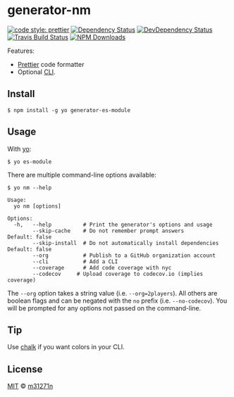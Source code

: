 # generator-nm

[![code style: prettier](https://img.shields.io/badge/code_style-prettier-ff69b4.svg)](https://github.com/prettier/prettier)
[![Dependency Status](https://img.shields.io/david/m31271n/generator-es-module.svg)](#)
[![DevDependency Status](https://img.shields.io/david/m31271n/generator-es-module.svg)](#)
[![Travis Build Status](https://img.shields.io/travis/m31271n/generator-es-module/master.svg)](#)
[![NPM Downloads](https://img.shields.io/npm/dm/m31271n/generator-es-module.svg)](#)

Features:

* [Prettier](https://prettier.io/) code formatter
* Optional [CLI](http://en.wikipedia.org/wiki/Command-line_interface).

## Install

```
$ npm install -g yo generator-es-module
```

## Usage

With [yo](https://github.com/yeoman/yo):

```
$ yo es-module
```

There are multiple command-line options available:

```
$ yo nm --help

Usage:
  yo nm [options]

Options:
  -h,   --help          # Print the generator's options and usage
        --skip-cache    # Do not remember prompt answers                      Default: false
        --skip-install  # Do not automatically install dependencies           Default: false
        --org           # Publish to a GitHub organization account
        --cli           # Add a CLI
        --coverage      # Add code coverage with nyc
        --codecov     # Upload coverage to codecov.io (implies coverage)
```

The `--org` option takes a string value (i.e. `--org=2players`). All others are boolean flags and can be negated with the `no` prefix (i.e. `--no-codecov`). You will be prompted for any options not passed on the command-line.

## Tip

Use [chalk](https://github.com/sindresorhus/chalk) if you want colors in your CLI.

## License

[MIT](https://stack.m31271n.com/licenses/MIT.txt) © [m31271n](http://stack.m31271n.com)
